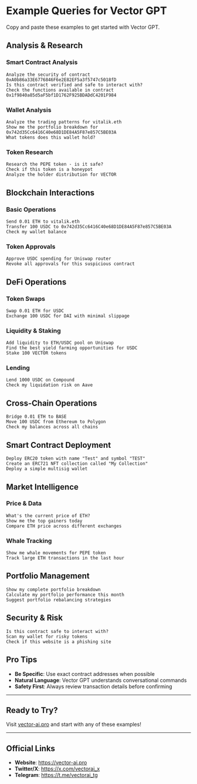 # Example Queries for Vector GPT

Copy and paste these examples to get started with Vector GPT.

## **Analysis & Research**

### Smart Contract Analysis
```
Analyze the security of contract 0xA0b86a33E6776846F6e2E82EF5a3f5747c5018fD
Is this contract verified and safe to interact with?
Check the functions available in contract 0x1f9840a85d5aF5bf1D1762F925BDADdC4201F984
```

### Wallet Analysis
```
Analyze the trading patterns for vitalik.eth
Show me the portfolio breakdown for 0x742d35Cc6416C40e68D1DE84A5F87e857C5BE03A
What tokens does this wallet hold?
```

### Token Research
```
Research the PEPE token - is it safe?
Check if this token is a honeypot
Analyze the holder distribution for VECTOR
```

## **Blockchain Interactions**

### Basic Operations
```
Send 0.01 ETH to vitalik.eth
Transfer 100 USDC to 0x742d35Cc6416C40e68D1DE84A5F87e857C5BE03A
Check my wallet balance
```

### Token Approvals
```
Approve USDC spending for Uniswap router
Revoke all approvals for this suspicious contract
```

## **DeFi Operations**

### Token Swaps
```
Swap 0.01 ETH for USDC
Exchange 100 USDC for DAI with minimal slippage
```

### Liquidity & Staking
```
Add liquidity to ETH/USDC pool on Uniswap
Find the best yield farming opportunities for USDC
Stake 100 VECTOR tokens
```

### Lending
```
Lend 1000 USDC on Compound
Check my liquidation risk on Aave
```

## **Cross-Chain Operations**

```
Bridge 0.01 ETH to BASE
Move 100 USDC from Ethereum to Polygon
Check my balances across all chains
```

## **Smart Contract Deployment**

```
Deploy ERC20 token with name "Test" and symbol "TEST"
Create an ERC721 NFT collection called "My Collection"
Deploy a simple multisig wallet
```

## **Market Intelligence**

### Price & Data
```
What's the current price of ETH?
Show me the top gainers today
Compare ETH price across different exchanges
```

### Whale Tracking
```
Show me whale movements for PEPE token
Track large ETH transactions in the last hour
```

## **Portfolio Management**

```
Show my complete portfolio breakdown
Calculate my portfolio performance this month
Suggest portfolio rebalancing strategies
```

## **Security & Risk**

```
Is this contract safe to interact with?
Scan my wallet for risky tokens
Check if this website is a phishing site
```

## **Pro Tips**

- **Be Specific**: Use exact contract addresses when possible
- **Natural Language**: Vector GPT understands conversational commands
- **Safety First**: Always review transaction details before confirming

---

## **Ready to Try?**

Visit [vector-ai.pro](https://vector-ai.pro) and start with any of these examples!

---

## **Official Links**

- **Website**: https://vector-ai.pro
- **Twitter/X**: https://x.com/vectorai_x
- **Telegram**: https://t.me/vectorai_tg 